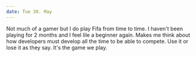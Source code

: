 ```yaml
---
date: Tue 30. May
---
```


Not much of a gamer but I do play Fifa from time to time. I haven't been playing for 2 months and I feel lile a beginner again. Makes me think about how developers must develop all the time to be able to compete. Use it or lose it as they say. It's the game we play. 
